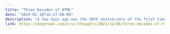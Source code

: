 ```yaml
---
title: "Three Decades of HTML"
date: "2024-01-10T16:27-08:00"
description: "A few days ago was the 30th anniversary of the first time I wrote an HTML document."
link: https://meyerweb.com/eric/thoughts/2023/12/06/three-decades-of-html/
---
```


